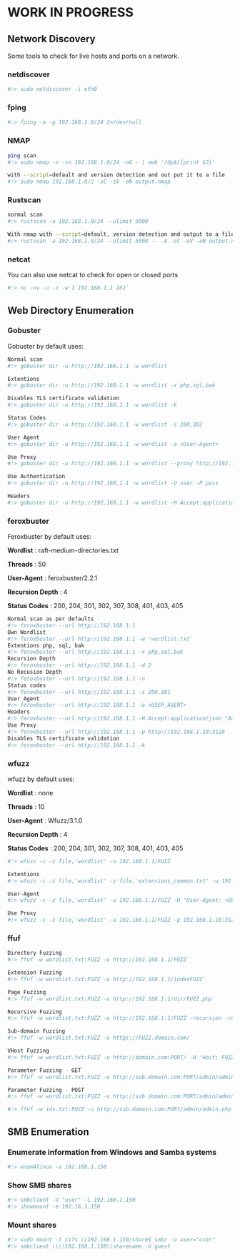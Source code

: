 # **WORK IN PROGRESS**

## **Network Discovery**

Some tools to check for live hosts and ports on a network.

### **netdiscover**
```bash
#:> sudo netdiscover -i eth0
```
### **fping**
```bash
#:> fping -a -g 192.168.1.0/24 2>/dev/null
```
### **NMAP**
```bash
ping scan
#:> sudo nmap -n -sn 192.168.1.0/24 -oG - | awk '/Up$/{print $2}'

with --script=default and version detection and out put it to a file
#:> sudo nmap 192.168.1.0/2 -sC -sV -oN output.nmap
```
### **Rustscan**
```bash
normal scan
#:> rustscan -a 192.168.1.0/24 --ulimit 5000

With nmap with --script=default, version detection and output to a file
#:> rustscan -a 192.168.1.0/24 --ulimit 5000 -- -A -sC -sV -oN output.nmap
```
### **netcat**
You can also use netcat to check for open or closed ports
```bash
#:> nc -nv -u -z -w 1 192.168.1.1 161`
```
## **Web Directory Enumeration**

### **Gobuster**

Gobuster by default uses:

```bash
Normal scan
#:> gobuster dir -u http://192.168.1.1 -w wordlist

Extentions
#:> gobuster dir -u http://192.168.1.1 -w wordlist -x php,sql,bak

Disables TLS certificate validation
#:> gobuster dir -u http://192.168.1.1 -w wordlist -k

Status Codes
#:> gobuster dir -u http://192.168.1.1 -w wordlist -s 200,302

User Agent
#:> gobuster dir -u http://192.168.1.1 -w wordlist -a <User-Agent>

Use Proxy
#:> gobuster dir -u http://192.168.1.1 -w wordlist --proxy http://192.168.1.10:3128

Use Authentication
#:> gobuster dir -u http://192.168.1.1 -w wordlist -U user -P pass

Headers
#:> gobuster dir -u http://192.168.1.1 -w wordlist -H Accept:application/json -H "Authorization:Bearer {token}"

```

### **feroxbuster**
Feroxbuster by default uses:

**Wordlist** : raft-medium-directories.txt

**Threads** :  50

**User-Agent** : feroxbuster/2.2.1

**Recursion Depth** : 4

**Status Codes** : 200, 204, 301, 302, 307, 308, 401, 403, 405

```bash
Normal scan as per defaults
#:> feroxbuster --url http://192.168.1.1
Own Wordlist
#:> feroxbuster --url http://192.168.1.1 -w 'wordlist.txt'
Extentions php, sql, bak
#:> feroxbuster --url http://192.168.1.1 -x php,sql,bak
Recursion Depth
#:> feroxbuster --url http://192.168.1.1 -d 2
No Recusion Depth
#:> feroxbuster --url http://192.168.1.1 -n
Status codes
#:> feroxbuster --url http://192.168.1.1 -s 200,301
User Agent
#:> feroxbuster --url http://192.168.1.1 -a <USER_AGENT>
Headers
#:> feroxbuster --url http://192.168.1.1 -H Accept:application/json "Authorization:Bearer {token}"
Use Proxy
#:> feroxbuster --url http://192.168.1.1 -p http://192.168.1.10:3128
Disables TLS certificate validation
#:> feroxbuster --url http://192.168.1.1 -k
```

### **wfuzz**

wfuzz by default uses:

**Wordlist** : none

**Threads** :  10

**User-Agent** : Wfuzz/3.1.0

**Recursion Depth** : 4

**Status Codes** : 200, 204, 301, 302, 307, 308, 401, 403, 405

```bash
#:> wfuzz -c -z file,'wordlist' -u 192.168.1.1/FUZZ

Extentions
#:> wfuzz -c -z file,'wordlist' -z file,'extensions_common.txt' -u 192.168.1.1/FUZZ%FUZ2Z

User-Agent
#:> wfuzz -c -z file,'wordlist' -u 192.168.1.1/FUZZ -H "User-Agent: <USER-AGENT>"

Use Proxy
#:> wfuzz -c -z file,'wordlist' -u 192.168.1.1/FUZZ -p 192.168.1.10:3128:HTTP

```

### **ffuf**
```bash
Directory Fuzzing
#:> ffuf -w wordlist.txt:FUZZ -u http://192.168.1.1/FUZZ

Extension Fuzzing
#:> ffuf -w wordlist.txt:FUZZ -u http://192.168.1.1/indexFUZZ` 

Page Fuzzing
#:> ffuf -w wordlist.txt:FUZZ -u http://192.168.1.1/dir/FUZZ.php` 

Recursive Fuzzing
#:> ffuf -w wordlist.txt:FUZZ -u http://192.168.1.1/FUZZ -recursion -recursion-depth 1 -e .php -v`

Sub-domain Fuzzing
#:> ffuf -w wordlist.txt:FUZZ -u https://FUZZ.domain.com/` 

VHost Fuzzing
#:> ffuf -w wordlist.txt:FUZZ -u http://domain.com:PORT/ -H 'Host: FUZZ.domain.com' -fs xxx` 

Parameter Fuzzing - GET
#:> ffuf -w wordlist.txt:FUZZ -u http://sub.domain.com:PORT/admin/admin.php?FUZZ=key -fs xxx` 

Parameter Fuzzing - POST
#:> ffuf -w wordlist.txt:FUZZ -u http://sub.domain.com:PORT/admin/admin.php -X POST -d 'FUZZ=key' -H 'Content-Type: application/x-www-form-urlencoded' -fs xxx`

#:> ffuf -w ids.txt:FUZZ -u http://sub.domain.com:PORT/admin/admin.php -X POST -d 'id=FUZZ' -H 'Content-Type: application/x-www-form-urlencoded' -fs xxx`
```

## **SMB Enumeration**

### **Enumerate information from Windows and Samba systems**
```bash
#:> enum4linux -a 192.168.1.150
```
### **Show SMB shares**
```bash
#:> smbclient -U "user" -L 192.168.1.150
#:> showmount -e 192.16.1.150
```
### **Mount shares**

```bash
#:> sudo mount -t cifs //192.168.1.150/share$ smb/ -o user="user"
#:> smbclient \\\\192.168.1.150\\sharename -U guest
```
